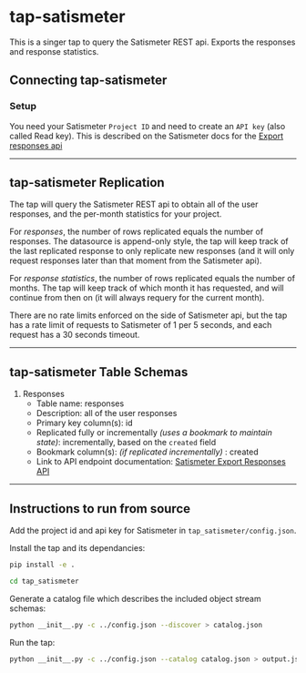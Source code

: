 # tap-satismeter

This is a singer tap to query the Satismeter REST api. Exports the responses and response statistics.

## Connecting tap-satismeter

### Setup

You need your Satismeter `Project ID` and need to create an `API key` (also called Read key). This is described on the Satismeter docs for the [Export responses api](https://help.satismeter.com/en/articles/87961-export-responses-api)


---

## tap-satismeter Replication

The tap will query the Satismeter REST api to obtain all of the user responses, and the per-month statistics for your project.

For _responses_, the number of rows replicated equals the number of responses. The datasource is append-only style, the tap will keep track of the last replicated response to only replicate new responses (and it will only request responses later than that moment from the Satismeter api).

For _response statistics_, the number of rows replicated equals the number of months. The tap will keep track of which month it has requested, and will continue from then on (it will always requery for the current month).

There are no rate limits enforced on the side of Satismeter api, but the tap has a rate limit of requests to Satismeter of 1 per 5 seconds, and each request has a 30 seconds timeout.

---

## tap-satismeter Table Schemas

1. Responses
    - Table name: responses
    - Description: all of the user responses
    - Primary key column(s): id
    - Replicated fully or incrementally _(uses a bookmark to maintain state)_: incrementally, based on the `created` field
    - Bookmark column(s): _(if replicated incrementally)_ : created
    - Link to API endpoint documentation: [Satismeter Export Responses API](https://help.satismeter.com/en/articles/87961-export-responses-api)

---


## Instructions to run from source

Add the project id and api key for Satismeter in `tap_satismeter/config.json`.

Install the tap and its dependancies:

```bash
pip install -e .
```

```bash
cd tap_satismeter
```

Generate a catalog file which describes the included object stream schemas:

```bash
python __init__.py -c ../config.json --discover > catalog.json
```

Run the tap:

```bash
python __init__.py -c ../config.json --catalog catalog.json > output.json
```
